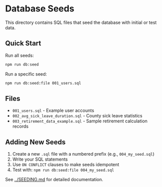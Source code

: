 # Database Seeds

This directory contains SQL files that seed the database with initial or test data.

## Quick Start

Run all seeds:

```bash
npm run db:seed
```

Run a specific seed:

```bash
npm run db:seed:file 001_users.sql
```

## Files

- `001_users.sql` - Example user accounts
- `002_avg_sick_leave_duration.sql` - County sick leave statistics
- `003_retirement_data_example.sql` - Sample retirement calculation records

## Adding New Seeds

1. Create a new `.sql` file with a numbered prefix (e.g., `004_my_seed.sql`)
2. Write your SQL statements
3. Use `ON CONFLICT` clauses to make seeds idempotent
4. Test with: `npm run db:seed:file 004_my_seed.sql`

See [../SEEDING.md](../SEEDING.md) for detailed documentation.
